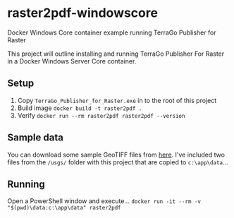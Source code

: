 # raster2pdf-windowscore
Docker Windows Core container example running TerraGo Publisher for Raster

This project will outline installing and running TerraGo Publisher For Raster in a Docker Windows Server Core container.

## Setup
1. Copy `TerraGo_Publisher_for_Raster.exe` in to the root of this project
2. Build image
`docker build -t raster2pdf .`
4. Verify
`docker run --rm raster2pdf raster2pdf --version`

## Sample data
You can download some sample GeoTIFF files from [here](https://download.osgeo.org/geotiff/samples/).  I've included two files from the `/usgs/` folder with this project that are copied to `c:\app\data`...

## Running
Open a PowerShell window and execute...
`docker run -it --rm -v "$(pwd)\data:c:\app\data" raster2pdf`
